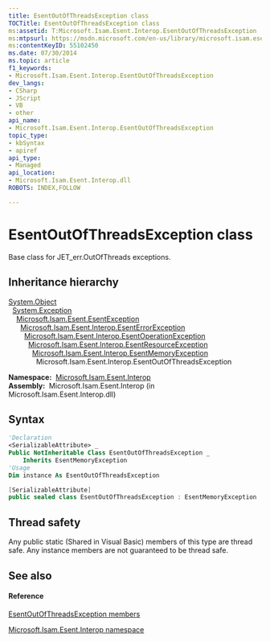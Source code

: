 ```yaml
---
title: EsentOutOfThreadsException class
TOCTitle: EsentOutOfThreadsException class
ms:assetid: T:Microsoft.Isam.Esent.Interop.EsentOutOfThreadsException
ms:mtpsurl: https://msdn.microsoft.com/en-us/library/microsoft.isam.esent.interop.esentoutofthreadsexception(v=EXCHG.10)
ms:contentKeyID: 55102450
ms.date: 07/30/2014
ms.topic: article
f1_keywords:
- Microsoft.Isam.Esent.Interop.EsentOutOfThreadsException
dev_langs:
- CSharp
- JScript
- VB
- other
api_name: 
- Microsoft.Isam.Esent.Interop.EsentOutOfThreadsException
topic_type: 
- kbSyntax
- apiref
api_type: 
- Managed
api_location: 
- Microsoft.Isam.Esent.Interop.dll
ROBOTS: INDEX,FOLLOW

---
```


# EsentOutOfThreadsException class

Base class for JET_err.OutOfThreads exceptions.

## Inheritance hierarchy

[System.Object](https://docs.microsoft.com/dotnet/api/system.object?redirectedfrom=MSDN)  
  [System.Exception](https://docs.microsoft.com/dotnet/api/system.exception?redirectedfrom=MSDN)  
    [Microsoft.Isam.Esent.EsentException](dn292088\(v=exchg.10\).md)  
      [Microsoft.Isam.Esent.Interop.EsentErrorException](dn274314\(v=exchg.10\).md)  
        [Microsoft.Isam.Esent.Interop.EsentOperationException](dn319727\(v=exchg.10\).md)  
          [Microsoft.Isam.Esent.Interop.EsentResourceException](dn350557\(v=exchg.10\).md)  
            [Microsoft.Isam.Esent.Interop.EsentMemoryException](dn334636\(v=exchg.10\).md)  
              Microsoft.Isam.Esent.Interop.EsentOutOfThreadsException  

**Namespace:**  [Microsoft.Isam.Esent.Interop](hh596136\(v=exchg.10\).md)  
**Assembly:**  Microsoft.Isam.Esent.Interop (in Microsoft.Isam.Esent.Interop.dll)

## Syntax

``` vb
'Declaration
<SerializableAttribute> _
Public NotInheritable Class EsentOutOfThreadsException _
    Inherits EsentMemoryException
'Usage
Dim instance As EsentOutOfThreadsException
```

``` csharp
[SerializableAttribute]
public sealed class EsentOutOfThreadsException : EsentMemoryException
```

## Thread safety

Any public static (Shared in Visual Basic) members of this type are thread safe. Any instance members are not guaranteed to be thread safe.

## See also

#### Reference

[EsentOutOfThreadsException members](dn319816\(v=exchg.10\).md)

[Microsoft.Isam.Esent.Interop namespace](hh596136\(v=exchg.10\).md)

